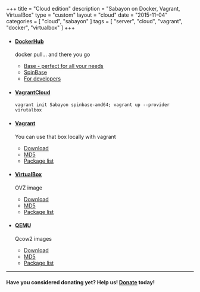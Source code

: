 +++
title = "Cloud edition"
description = "Sabayon on Docker, Vagrant, VirtualBox"
type = "custom"
layout = "cloud"
date = "2015-11-04"
categories = [ "cloud", "sabayon" ]
tags = [
    "server",
    "cloud",
    "vagrant",
    "docker",
    "virtualbox"
]
+++

* #### [DockerHub](https://hub.docker.com/u/sabayon/dashboard/)

    docker pull... and there you go
    * [Base - perfect for all your needs](https://hub.docker.com/r/sabayon/base-amd64/)
    * [SpinBase](https://hub.docker.com/r/sabayon/spinbase-amd64/)
    * [For developers](https://hub.docker.com/r/sabayon/builer-amd64/)


* #### [VagrantCloud](https://atlas.hashicorp.com/Sabayon/boxes/spinbase-amd64)

    `vagrant init Sabayon spinbase-amd64; vagrant up --provider virutalbox`

* #### [Vagrant](http://dl.sabayon.org/iso/monthly/Sabayon_Linux_16.04_amd64_SpinBase.box")

    You can use that box locally with vagrant
    * [Download](http://dl.sabayon.org/iso/monthly/Sabayon_Linux_16.07_amd64_SpinBase.box)
    * [MD5](http://dl.sabayon.org/iso/monthly/Sabayon_Linux_16.07_amd64_SpinBase.box.md5)
    * [Package list](http://dl.sabayon.org/iso/monthly/Sabayon_Linux_16.07_amd64_SpinBase.iso.pkglist)

* #### [VirtualBox](http://dl.sabayon.org/iso/monthly/Sabayon_Linux_16.07_amd64_SpinBase-ovz.tar.gz)

    OVZ image
    * [Download](http://dl.sabayon.org/iso/monthly/Sabayon_Linux_16.07_amd64_SpinBase-ovz.tar.gz)
    * [MD5](http://dl.sabayon.org/iso/monthly/Sabayon_Linux_16.07_amd64_SpinBase-ovz.tar.gz.md5)
    * [Package list](http://dl.sabayon.org/iso/monthly/Sabayon_Linux_16.07_amd64_SpinBase.iso.pkglist)

* #### [QEMU](http://dl.sabayon.org/iso/monthly/Sabayon_Linux_16.07_amd64_SpinBase-qemu.tar.gz)

    Qcow2 images
    * [Download](http://dl.sabayon.org/iso/monthly/Sabayon_Linux_16.07_amd64_SpinBase-qemu.tar.gz)
    * [MD5](http://dl.sabayon.org/iso/monthly/Sabayon_Linux_16.07_amd64_SpinBase-qemu.tar.gz-md5)
    * [Package list](http://dl.sabayon.org/iso/monthly/Sabayon_Linux_16.07_amd64_SpinBase-iso.pkglist)

<hr>

#### Have you considered donating yet? Help us! [Donate](/donate) today!
